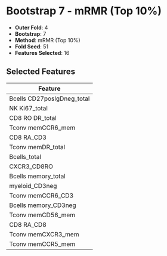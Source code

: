 # Bootstrap 7 - mRMR (Top 10%)

- **Outer Fold**: 4
- **Bootstrap**: 7
- **Method**: mRMR (Top 10%)
- **Fold Seed**: 51
- **Features Selected**: 16

## Selected Features

| Feature |
|---------|
| Bcells CD27posIgDneg_total |
| NK Ki67_total |
| CD8 RO DR_total |
| Tconv memCCR6_mem |
| CD8 RA_CD3 |
| Tconv memDR_total |
| Bcells_total |
| CXCR3_CD8RO |
| Bcells memory_total |
| myeloid_CD3neg |
| Tconv memCCR6_CD3 |
| Bcells memory_CD3neg |
| Tconv memCD56_mem |
| CD8 RA_CD8 |
| Tconv memCXCR3_mem |
| Tconv memCCR5_mem |
